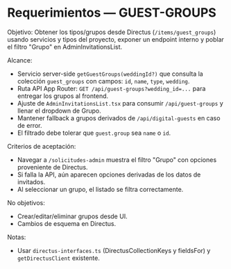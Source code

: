 # Requerimientos — GUEST-GROUPS

Objetivo: Obtener los tipos/grupos desde Directus (`/items/guest_groups`) usando servicios y tipos del proyecto, exponer un endpoint interno y poblar el filtro "Grupo" en AdminInvitationsList.

Alcance:
- Servicio server-side `getGuestGroups(weddingId?)` que consulta la colección `guest_groups` con campos: `id`, `name`, `type`, `wedding`.
- Ruta API App Router: `GET /api/guest-groups?wedding_id=...` para entregar los grupos al frontend.
- Ajuste de `AdminInvitationsList.tsx` para consumir `/api/guest-groups` y llenar el dropdown de Grupo.
- Mantener fallback a grupos derivados de `/api/digital-guests` en caso de error.
- El filtrado debe tolerar que `guest.group` sea `name` o `id`.

Criterios de aceptación:
- Navegar a `/solicitudes-admin` muestra el filtro "Grupo" con opciones proveniente de Directus.
- Si falla la API, aún aparecen opciones derivadas de los datos de invitados.
- Al seleccionar un grupo, el listado se filtra correctamente.

No objetivos:
- Crear/editar/eliminar grupos desde UI.
- Cambios de esquema en Directus.

Notas:
- Usar `directus-interfaces.ts` (DirectusCollectionKeys y fieldsFor) y `getDirectusClient` existente.
